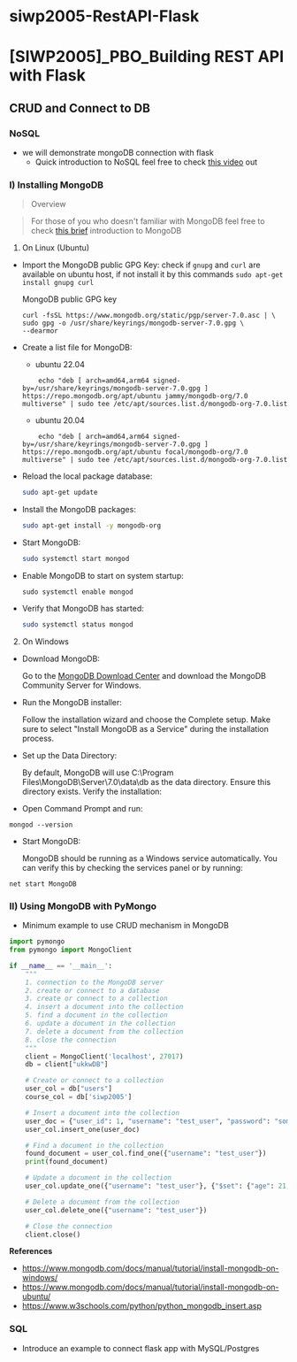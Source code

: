 
# siwp2005-RestAPI-Flask

# [SIWP2005]_PBO_Building REST API with Flask

## CRUD and Connect to DB 

### NoSQL
- we will demonstrate mongoDB connection with flask
    - Quick introduction to NoSQL feel free to check [this video](https://www.youtube.com/watch?v=0buKQHokLK8) out 


### I) Installing MongoDB
> Overview

> For those of you who doesn't familiar with MongoDB feel free to check [this brief](https://www.youtube.com/watch?v=EE8ZTQxa0AM) introduction to MongoDB 

1. On Linux (Ubuntu)

* Import the MongoDB public GPG Key:
    check if `gnupg` and `curl` are available on ubuntu host, if not install it by this commands
`sudo apt-get install gnupg curl`

    MongoDB public GPG key
    ```
    curl -fsSL https://www.mongodb.org/static/pgp/server-7.0.asc | \
   sudo gpg -o /usr/share/keyrings/mongodb-server-7.0.gpg \
   --dearmor
    ```

* Create a list file for MongoDB:
    - ubuntu 22.04
    ```
        echo "deb [ arch=amd64,arm64 signed-by=/usr/share/keyrings/mongodb-server-7.0.gpg ] https://repo.mongodb.org/apt/ubuntu jammy/mongodb-org/7.0 multiverse" | sudo tee /etc/apt/sources.list.d/mongodb-org-7.0.list
    ```
    
    - ubuntu 20.04
    ```
        echo "deb [ arch=amd64,arm64 signed-by=/usr/share/keyrings/mongodb-server-7.0.gpg ] https://repo.mongodb.org/apt/ubuntu focal/mongodb-org/7.0 multiverse" | sudo tee /etc/apt/sources.list.d/mongodb-org-7.0.list
    ```


* Reload the local package database:

    ```bash
    sudo apt-get update
    ```
* Install the MongoDB packages:

    ```bash 
    sudo apt-get install -y mongodb-org
    ```

* Start MongoDB:

    ```bash
    sudo systemctl start mongod
    ```

* Enable MongoDB to start on system startup:

    ```
    sudo systemctl enable mongod
    ```

* Verify that MongoDB has started:

    ```bash
    sudo systemctl status mongod
    ```

2. On Windows

* Download MongoDB:

    Go to the [MongoDB Download Center](https://www.mongodb.com/try/download/community) and download the MongoDB Community Server for Windows.

* Run the MongoDB installer:

    Follow the installation wizard and choose the Complete setup.
    Make sure to select "Install MongoDB as a Service" during the     installation process.
    
* Set up the Data Directory:

    By default, MongoDB will use C:\Program Files\MongoDB\Server\7.0\data\db as the data directory. Ensure this directory exists.
    Verify the installation:

* Open Command Prompt and run:

```
mongod --version
```

* Start MongoDB:

    MongoDB should be running as a Windows service automatically. You can verify this by checking the services panel or by running:

```
net start MongoDB
```

### II) Using MongoDB with PyMongo
- Minimum example to use CRUD mechanism in MongoDB
```python
import pymongo
from pymongo import MongoClient

if __name__ == '__main__':
    """ 
    1. connection to the MongoDB server
    2. create or connect to a database
    3. create or connect to a collection
    4. insert a document into the collection
    5. find a document in the collection
    6. update a document in the collection
    7. delete a document from the collection
    8. close the connection
    """
    client = MongoClient('localhost', 27017) 
    db = client["ukkwDB"]

    # Create or connect to a collection
    user_col = db["users"]
    course_col = db['siwp2005']

    # Insert a document into the collection
    user_doc = {"user_id": 1, "username": "test_user", "password": "some_password", "name": "Monica", "age": 20, "city": "Jakarta"}
    user_col.insert_one(user_doc)

    # Find a document in the collection
    found_document = user_col.find_one({"username": "test_user"})
    print(found_document)

    # Update a document in the collection
    user_col.update_one({"username": "test_user"}, {"$set": {"age": 21, "city": "Bandung", 'name': 'Jesica'}})

    # Delete a document from the collection
    user_col.delete_one({"username": "test_user"})

    # Close the connection
    client.close()

```

**References**
- https://www.mongodb.com/docs/manual/tutorial/install-mongodb-on-windows/
- https://www.mongodb.com/docs/manual/tutorial/install-mongodb-on-ubuntu/
- https://www.w3schools.com/python/python_mongodb_insert.asp

### SQL
- Introduce an example to connect flask app with MySQL/Postgres





